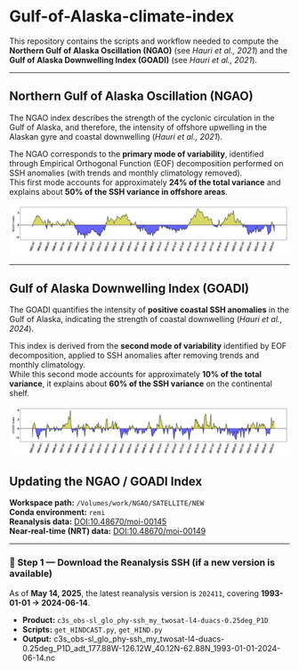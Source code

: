 # Gulf-of-Alaska-climate-index

This repository contains the scripts and workflow needed to compute the **Northern Gulf of Alaska Oscillation (NGAO)** (see *Hauri et al., 2021*) and the **Gulf of Alaska Downwelling Index (GOADI)** (see *Hauri et al., 2021*).  

---

## Northern Gulf of Alaska Oscillation (NGAO)

The NGAO index describes the strength of the cyclonic circulation in the Gulf of Alaska, and therefore, the intensity of offshore upwelling in the Alaskan gyre and coastal downwelling (*Hauri et al., 2021*).  

The NGAO corresponds to the **primary mode of variability**, identified through Empirical Orthogonal Function (EOF) decomposition performed on SSH anomalies (with trends and monthly climatology removed).  
This first mode accounts for approximately **24% of the total variance** and explains about **50% of the SSH variance in offshore areas**.

![NGAO index](NGAO_mon.png)

---

## Gulf of Alaska Downwelling Index (GOADI)

The GOADI quantifies the intensity of **positive coastal SSH anomalies** in the Gulf of Alaska, indicating the strength of coastal downwelling (*Hauri et al., 2024*).  

This index is derived from the **second mode of variability** identified by EOF decomposition, applied to SSH anomalies after removing trends and monthly climatology.  
While this second mode accounts for approximately **10% of the total variance**, it explains about **60% of the SSH variance** on the continental shelf.

![GOADI index](GOADI_mon.png)


## Updating the NGAO / GOADI Index

**Workspace path:** `/Volumes/work/NGAO/SATELLITE/NEW`  
**Conda environment:** `remi`  
**Reanalysis data:** [DOI:10.48670/moi-00145](https://doi.org/10.48670/moi-00145)  
**Near-real-time (NRT) data:** [DOI:10.48670/moi-00149](https://doi.org/10.48670/moi-00149)

---

### 🔹 Step 1 — Download the Reanalysis SSH (if a new version is available)

As of **May 14, 2025**, the latest reanalysis version is `202411`, covering **1993-01-01 → 2024-06-14**.  
- **Product:** `c3s_obs-sl_glo_phy-ssh_my_twosat-l4-duacs-0.25deg_P1D`  
- **Scripts:** `get_HINDCAST.py`, `get_HIND.py`  
- **Output:**  c3s_obs-sl_glo_phy-ssh_my_twosat-l4-duacs-0.25deg_P1D_adt_177.88W-126.12W_40.12N-62.88N_1993-01-01-2024-06-14.nc
